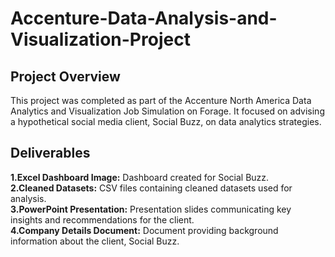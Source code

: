 # Accenture-Data-Analysis-and-Visualization-Project
## Project Overview

This project was completed as part of the Accenture North America Data Analytics and Visualization Job Simulation on Forage. It focused on advising a hypothetical social media client, Social Buzz, on data analytics strategies.

## Deliverables

**1.Excel Dashboard Image:** Dashboard created for Social Buzz.  
**2.Cleaned Datasets:** CSV files containing cleaned datasets used for analysis.  
**3.PowerPoint Presentation:** Presentation slides communicating key insights and recommendations for the client.  
**4.Company Details Document:** Document providing background information about the client, Social Buzz.




